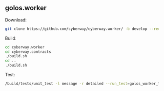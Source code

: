 golos.worker
------------

Download:
```sh
git clone https://github.com/cyberway/cyberway.worker/ -b develop --recursive
```

Build:
```sh
cd cyberway.worker
cd cyberway.contracts
./build.sh
cd ..
./build.sh
```

Test:
```sh
/build/tests/unit_test -l message -r detailed --run_test=golos_worker_tests/*
```
